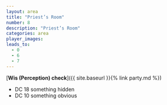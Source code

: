 ```yaml
---
layout: area
title: "Priest’s Room"
number: 8
description: "Priest’s Room"
categories: area
player_images:
leads_to:
  - 0
  - 6
  - 7
---
```



[**Wis (Perception) check**]({{ site.baseurl }}{% link party.md %})
* DC 18 something hidden
* DC 10 something obvious

